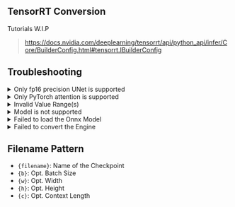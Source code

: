 ## TensorRT Conversion

Tutorials W.I.P

> https://docs.nvidia.com/deeplearning/tensorrt/api/python_api/infer/Core/BuilderConfig.html#tensorrt.IBuilderConfig

## Troubleshooting

<details>
<summary>Only fp16 precision UNet is supported</summary>

The conversion only works on `fp16` checkpoint. Disable the `Store UNet Weights in fp8` option under **Optimizations** in the **Settings**.

</details>

<details>
<summary>Only PyTorch attention is supported</summary>

The conversion does not work with `xformers` attention. Add `--attention-pytorch` flag to the `webui-user.bat` commandline args to force PyTorch attention instead. *(you can remove the flag after the conversion is finished)*

</details>

<details>
<summary>Invalid Value Range(s)</summary>

- `Min` ≤ `Opt` ≤ `Max`

</details>

<details>
<summary>Model is not supported</summary>

Only `SD1` and `SDXL` checkpoints are supported as of now

</details>

<details>
<summary>Failed to load the Onnx Model</summary>

The exported Onnx model is somehow corrupted, try deleting the folder and convert again.

</details>

<details>
<summary>Failed to convert the Engine</summary>

The conversion to TensorRT failed. Check the console for the reason. *(**eg.** Out of Memory)*

</details>

## Filename Pattern

- `{filename}`: Name of the Checkpoint
- `{b}`: Opt. Batch Size
- `{w}`: Opt. Width
- `{h}`: Opt. Height
- `{c}`: Opt. Context Length
